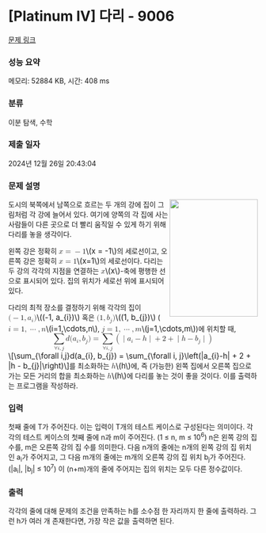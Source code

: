 # [Platinum IV] 다리 - 9006 

[문제 링크](https://www.acmicpc.net/problem/9006) 

### 성능 요약

메모리: 52884 KB, 시간: 408 ms

### 분류

이분 탐색, 수학

### 제출 일자

2024년 12월 26일 20:43:04

### 문제 설명

<p><img alt="" src="https://onlinejudgeimages.s3-ap-northeast-1.amazonaws.com/problem/9006/1.png" style="float:right; height:237px; width:178px"></p>

<p>도시의 북쪽에서 남쪽으로 흐르는 두 개의 강에 집이 그림처럼 각 강에 늘어서 있다. 여기에 양쪽의 각 집에 사는 사람들이 다른 곳으로 더 빨리 움직일 수 있게 하기 위해 다리를 놓을 생각이다.</p>

<p>왼쪽 강은 정확히 <mjx-container class="MathJax" jax="CHTML" style="font-size: 109%; position: relative;"><mjx-math class="MJX-TEX" aria-hidden="true"><mjx-mi class="mjx-i"><mjx-c class="mjx-c1D465 TEX-I"></mjx-c></mjx-mi><mjx-mo class="mjx-n" space="4"><mjx-c class="mjx-c3D"></mjx-c></mjx-mo><mjx-mo class="mjx-n" space="4"><mjx-c class="mjx-c2212"></mjx-c></mjx-mo><mjx-mn class="mjx-n"><mjx-c class="mjx-c31"></mjx-c></mjx-mn></mjx-math><mjx-assistive-mml unselectable="on" display="inline"><math xmlns="http://www.w3.org/1998/Math/MathML"><mi>x</mi><mo>=</mo><mo>−</mo><mn>1</mn></math></mjx-assistive-mml><span aria-hidden="true" class="no-mathjax mjx-copytext">\(x = -1\)</span></mjx-container>의 세로선이고, 오른쪽 강은 정확히 <mjx-container class="MathJax" jax="CHTML" style="font-size: 109%; position: relative;"><mjx-math class="MJX-TEX" aria-hidden="true"><mjx-mi class="mjx-i"><mjx-c class="mjx-c1D465 TEX-I"></mjx-c></mjx-mi><mjx-mo class="mjx-n" space="4"><mjx-c class="mjx-c3D"></mjx-c></mjx-mo><mjx-mn class="mjx-n" space="4"><mjx-c class="mjx-c31"></mjx-c></mjx-mn></mjx-math><mjx-assistive-mml unselectable="on" display="inline"><math xmlns="http://www.w3.org/1998/Math/MathML"><mi>x</mi><mo>=</mo><mn>1</mn></math></mjx-assistive-mml><span aria-hidden="true" class="no-mathjax mjx-copytext">\(x=1\)</span></mjx-container>의 세로선이다. 다리는 두 강의 각각의 지점을 연결하는 <mjx-container class="MathJax" jax="CHTML" style="font-size: 109%; position: relative;"><mjx-math class="MJX-TEX" aria-hidden="true"><mjx-mi class="mjx-i"><mjx-c class="mjx-c1D465 TEX-I"></mjx-c></mjx-mi></mjx-math><mjx-assistive-mml unselectable="on" display="inline"><math xmlns="http://www.w3.org/1998/Math/MathML"><mi>x</mi></math></mjx-assistive-mml><span aria-hidden="true" class="no-mathjax mjx-copytext">\(x\)</span></mjx-container>-축에 평행한 선으로 표시되어 있다. 집의 위치가 세로선 위에 표시되어 있다.</p>

<p>다리의 최적 장소를 결정하기 위해 각각의 집이 <mjx-container class="MathJax" jax="CHTML" style="font-size: 109%; position: relative;"><mjx-math class="MJX-TEX" aria-hidden="true"><mjx-mo class="mjx-n"><mjx-c class="mjx-c28"></mjx-c></mjx-mo><mjx-mo class="mjx-n"><mjx-c class="mjx-c2212"></mjx-c></mjx-mo><mjx-mn class="mjx-n"><mjx-c class="mjx-c31"></mjx-c></mjx-mn><mjx-mo class="mjx-n"><mjx-c class="mjx-c2C"></mjx-c></mjx-mo><mjx-msub space="2"><mjx-mi class="mjx-i"><mjx-c class="mjx-c1D44E TEX-I"></mjx-c></mjx-mi><mjx-script style="vertical-align: -0.15em;"><mjx-texatom size="s" texclass="ORD"><mjx-mi class="mjx-i"><mjx-c class="mjx-c1D456 TEX-I"></mjx-c></mjx-mi></mjx-texatom></mjx-script></mjx-msub><mjx-mo class="mjx-n"><mjx-c class="mjx-c29"></mjx-c></mjx-mo></mjx-math><mjx-assistive-mml unselectable="on" display="inline"><math xmlns="http://www.w3.org/1998/Math/MathML"><mo stretchy="false">(</mo><mo>−</mo><mn>1</mn><mo>,</mo><msub><mi>a</mi><mrow data-mjx-texclass="ORD"><mi>i</mi></mrow></msub><mo stretchy="false">)</mo></math></mjx-assistive-mml><span aria-hidden="true" class="no-mathjax mjx-copytext">\((-1, a_{i})\)</span></mjx-container> 혹은 <mjx-container class="MathJax" jax="CHTML" style="font-size: 109%; position: relative;"><mjx-math class="MJX-TEX" aria-hidden="true"><mjx-mo class="mjx-n"><mjx-c class="mjx-c28"></mjx-c></mjx-mo><mjx-mn class="mjx-n"><mjx-c class="mjx-c31"></mjx-c></mjx-mn><mjx-mo class="mjx-n"><mjx-c class="mjx-c2C"></mjx-c></mjx-mo><mjx-msub space="2"><mjx-mi class="mjx-i"><mjx-c class="mjx-c1D44F TEX-I"></mjx-c></mjx-mi><mjx-script style="vertical-align: -0.15em;"><mjx-texatom size="s" texclass="ORD"><mjx-mi class="mjx-i"><mjx-c class="mjx-c1D457 TEX-I"></mjx-c></mjx-mi></mjx-texatom></mjx-script></mjx-msub><mjx-mo class="mjx-n"><mjx-c class="mjx-c29"></mjx-c></mjx-mo></mjx-math><mjx-assistive-mml unselectable="on" display="inline"><math xmlns="http://www.w3.org/1998/Math/MathML"><mo stretchy="false">(</mo><mn>1</mn><mo>,</mo><msub><mi>b</mi><mrow data-mjx-texclass="ORD"><mi>j</mi></mrow></msub><mo stretchy="false">)</mo></math></mjx-assistive-mml><span aria-hidden="true" class="no-mathjax mjx-copytext">\((1, b_{j})\)</span></mjx-container> (<mjx-container class="MathJax" jax="CHTML" style="font-size: 109%; position: relative;"><mjx-math class="MJX-TEX" aria-hidden="true"><mjx-mi class="mjx-i"><mjx-c class="mjx-c1D456 TEX-I"></mjx-c></mjx-mi><mjx-mo class="mjx-n" space="4"><mjx-c class="mjx-c3D"></mjx-c></mjx-mo><mjx-mn class="mjx-n" space="4"><mjx-c class="mjx-c31"></mjx-c></mjx-mn><mjx-mo class="mjx-n"><mjx-c class="mjx-c2C"></mjx-c></mjx-mo><mjx-mo class="mjx-n" space="2"><mjx-c class="mjx-c22EF"></mjx-c></mjx-mo><mjx-mo class="mjx-n" space="2"><mjx-c class="mjx-c2C"></mjx-c></mjx-mo><mjx-mi class="mjx-i" space="2"><mjx-c class="mjx-c1D45B TEX-I"></mjx-c></mjx-mi></mjx-math><mjx-assistive-mml unselectable="on" display="inline"><math xmlns="http://www.w3.org/1998/Math/MathML"><mi>i</mi><mo>=</mo><mn>1</mn><mo>,</mo><mo>⋯</mo><mo>,</mo><mi>n</mi></math></mjx-assistive-mml><span aria-hidden="true" class="no-mathjax mjx-copytext">\(i=1,\cdots,n\)</span></mjx-container>, <mjx-container class="MathJax" jax="CHTML" style="font-size: 109%; position: relative;"><mjx-math class="MJX-TEX" aria-hidden="true"><mjx-mi class="mjx-i"><mjx-c class="mjx-c1D457 TEX-I"></mjx-c></mjx-mi><mjx-mo class="mjx-n" space="4"><mjx-c class="mjx-c3D"></mjx-c></mjx-mo><mjx-mn class="mjx-n" space="4"><mjx-c class="mjx-c31"></mjx-c></mjx-mn><mjx-mo class="mjx-n"><mjx-c class="mjx-c2C"></mjx-c></mjx-mo><mjx-mo class="mjx-n" space="2"><mjx-c class="mjx-c22EF"></mjx-c></mjx-mo><mjx-mo class="mjx-n" space="2"><mjx-c class="mjx-c2C"></mjx-c></mjx-mo><mjx-mi class="mjx-i" space="2"><mjx-c class="mjx-c1D45A TEX-I"></mjx-c></mjx-mi></mjx-math><mjx-assistive-mml unselectable="on" display="inline"><math xmlns="http://www.w3.org/1998/Math/MathML"><mi>j</mi><mo>=</mo><mn>1</mn><mo>,</mo><mo>⋯</mo><mo>,</mo><mi>m</mi></math></mjx-assistive-mml><span aria-hidden="true" class="no-mathjax mjx-copytext">\(j=1,\cdots,m\)</span></mjx-container>)에 위치할 때,<mjx-container class="MathJax" jax="CHTML" display="true" style="font-size: 109%; position: relative;"><mjx-math display="true" class="MJX-TEX" aria-hidden="true" style="margin-left: 0px; margin-right: 0px;"><mjx-munder><mjx-row><mjx-base><mjx-mo class="mjx-lop"><mjx-c class="mjx-c2211 TEX-S2"></mjx-c></mjx-mo></mjx-base></mjx-row><mjx-row><mjx-under style="padding-top: 0.167em; padding-left: 0.159em;"><mjx-texatom size="s" texclass="ORD"><mjx-mi class="mjx-n"><mjx-c class="mjx-c2200"></mjx-c></mjx-mi><mjx-mi class="mjx-i"><mjx-c class="mjx-c1D456 TEX-I"></mjx-c></mjx-mi><mjx-mo class="mjx-n"><mjx-c class="mjx-c2C"></mjx-c></mjx-mo><mjx-mi class="mjx-i"><mjx-c class="mjx-c1D457 TEX-I"></mjx-c></mjx-mi></mjx-texatom></mjx-under></mjx-row></mjx-munder><mjx-mi class="mjx-i" space="2"><mjx-c class="mjx-c1D451 TEX-I"></mjx-c></mjx-mi><mjx-mo class="mjx-n"><mjx-c class="mjx-c28"></mjx-c></mjx-mo><mjx-msub><mjx-mi class="mjx-i"><mjx-c class="mjx-c1D44E TEX-I"></mjx-c></mjx-mi><mjx-script style="vertical-align: -0.15em;"><mjx-texatom size="s" texclass="ORD"><mjx-mi class="mjx-i"><mjx-c class="mjx-c1D456 TEX-I"></mjx-c></mjx-mi></mjx-texatom></mjx-script></mjx-msub><mjx-mo class="mjx-n"><mjx-c class="mjx-c2C"></mjx-c></mjx-mo><mjx-msub space="2"><mjx-mi class="mjx-i"><mjx-c class="mjx-c1D44F TEX-I"></mjx-c></mjx-mi><mjx-script style="vertical-align: -0.15em;"><mjx-texatom size="s" texclass="ORD"><mjx-mi class="mjx-i"><mjx-c class="mjx-c1D457 TEX-I"></mjx-c></mjx-mi></mjx-texatom></mjx-script></mjx-msub><mjx-mo class="mjx-n"><mjx-c class="mjx-c29"></mjx-c></mjx-mo><mjx-mo class="mjx-n" space="4"><mjx-c class="mjx-c3D"></mjx-c></mjx-mo><mjx-munder space="4"><mjx-row><mjx-base><mjx-mo class="mjx-lop"><mjx-c class="mjx-c2211 TEX-S2"></mjx-c></mjx-mo></mjx-base></mjx-row><mjx-row><mjx-under style="padding-top: 0.167em; padding-left: 0.159em;"><mjx-texatom size="s" texclass="ORD"><mjx-mi class="mjx-n"><mjx-c class="mjx-c2200"></mjx-c></mjx-mi><mjx-mi class="mjx-i"><mjx-c class="mjx-c1D456 TEX-I"></mjx-c></mjx-mi><mjx-mo class="mjx-n"><mjx-c class="mjx-c2C"></mjx-c></mjx-mo><mjx-mi class="mjx-i"><mjx-c class="mjx-c1D457 TEX-I"></mjx-c></mjx-mi></mjx-texatom></mjx-under></mjx-row></mjx-munder><mjx-mrow space="2"><mjx-mo class="mjx-n"><mjx-c class="mjx-c28"></mjx-c></mjx-mo><mjx-texatom texclass="ORD"><mjx-mo class="mjx-n"><mjx-c class="mjx-c7C"></mjx-c></mjx-mo></mjx-texatom><mjx-msub><mjx-mi class="mjx-i"><mjx-c class="mjx-c1D44E TEX-I"></mjx-c></mjx-mi><mjx-script style="vertical-align: -0.15em;"><mjx-texatom size="s" texclass="ORD"><mjx-mi class="mjx-i"><mjx-c class="mjx-c1D456 TEX-I"></mjx-c></mjx-mi></mjx-texatom></mjx-script></mjx-msub><mjx-mo class="mjx-n" space="3"><mjx-c class="mjx-c2212"></mjx-c></mjx-mo><mjx-mi class="mjx-i" space="3"><mjx-c class="mjx-c210E TEX-I"></mjx-c></mjx-mi><mjx-texatom texclass="ORD"><mjx-mo class="mjx-n"><mjx-c class="mjx-c7C"></mjx-c></mjx-mo></mjx-texatom><mjx-mo class="mjx-n" space="3"><mjx-c class="mjx-c2B"></mjx-c></mjx-mo><mjx-mn class="mjx-n" space="3"><mjx-c class="mjx-c32"></mjx-c></mjx-mn><mjx-mo class="mjx-n" space="3"><mjx-c class="mjx-c2B"></mjx-c></mjx-mo><mjx-texatom space="3" texclass="ORD"><mjx-mo class="mjx-n"><mjx-c class="mjx-c7C"></mjx-c></mjx-mo></mjx-texatom><mjx-mi class="mjx-i"><mjx-c class="mjx-c210E TEX-I"></mjx-c></mjx-mi><mjx-mo class="mjx-n" space="3"><mjx-c class="mjx-c2212"></mjx-c></mjx-mo><mjx-msub space="3"><mjx-mi class="mjx-i"><mjx-c class="mjx-c1D44F TEX-I"></mjx-c></mjx-mi><mjx-script style="vertical-align: -0.15em;"><mjx-texatom size="s" texclass="ORD"><mjx-mi class="mjx-i"><mjx-c class="mjx-c1D457 TEX-I"></mjx-c></mjx-mi></mjx-texatom></mjx-script></mjx-msub><mjx-texatom texclass="ORD"><mjx-mo class="mjx-n"><mjx-c class="mjx-c7C"></mjx-c></mjx-mo></mjx-texatom><mjx-mo class="mjx-n"><mjx-c class="mjx-c29"></mjx-c></mjx-mo></mjx-mrow></mjx-math><mjx-assistive-mml unselectable="on" display="block"><math xmlns="http://www.w3.org/1998/Math/MathML" display="block"><munder><mo data-mjx-texclass="OP">∑</mo><mrow data-mjx-texclass="ORD"><mi mathvariant="normal">∀</mi><mi>i</mi><mo>,</mo><mi>j</mi></mrow></munder><mi>d</mi><mo stretchy="false">(</mo><msub><mi>a</mi><mrow data-mjx-texclass="ORD"><mi>i</mi></mrow></msub><mo>,</mo><msub><mi>b</mi><mrow data-mjx-texclass="ORD"><mi>j</mi></mrow></msub><mo stretchy="false">)</mo><mo>=</mo><munder><mo data-mjx-texclass="OP">∑</mo><mrow data-mjx-texclass="ORD"><mi mathvariant="normal">∀</mi><mi>i</mi><mo>,</mo><mi>j</mi></mrow></munder><mrow data-mjx-texclass="INNER"><mo data-mjx-texclass="OPEN">(</mo><mrow data-mjx-texclass="ORD"><mo stretchy="false">|</mo></mrow><msub><mi>a</mi><mrow data-mjx-texclass="ORD"><mi>i</mi></mrow></msub><mo>−</mo><mi>h</mi><mrow data-mjx-texclass="ORD"><mo stretchy="false">|</mo></mrow><mo>+</mo><mn>2</mn><mo>+</mo><mrow data-mjx-texclass="ORD"><mo stretchy="false">|</mo></mrow><mi>h</mi><mo>−</mo><msub><mi>b</mi><mrow data-mjx-texclass="ORD"><mi>j</mi></mrow></msub><mrow data-mjx-texclass="ORD"><mo stretchy="false">|</mo></mrow><mo data-mjx-texclass="CLOSE">)</mo></mrow></math></mjx-assistive-mml><span aria-hidden="true" class="no-mathjax mjx-copytext">\[\sum_{\forall i,j}d(a_{i}, b_{j}) = \sum_{\forall i, j}\left(|a_{i}-h| + 2 + |h - b_{j}|\right)\]</span></mjx-container>를 최소화하는 <mjx-container class="MathJax" jax="CHTML" style="font-size: 109%; position: relative;"><mjx-math class="MJX-TEX" aria-hidden="true"><mjx-mi class="mjx-i"><mjx-c class="mjx-c210E TEX-I"></mjx-c></mjx-mi></mjx-math><mjx-assistive-mml unselectable="on" display="inline"><math xmlns="http://www.w3.org/1998/Math/MathML"><mi>h</mi></math></mjx-assistive-mml><span aria-hidden="true" class="no-mathjax mjx-copytext">\(h\)</span></mjx-container>에, 즉 (가능한) 왼쪽 집에서 오른쪽 집으로 가는 모든 거리의 합을 최소화하는 <mjx-container class="MathJax" jax="CHTML" style="font-size: 109%; position: relative;"><mjx-math class="MJX-TEX" aria-hidden="true"><mjx-mi class="mjx-i"><mjx-c class="mjx-c210E TEX-I"></mjx-c></mjx-mi></mjx-math><mjx-assistive-mml unselectable="on" display="inline"><math xmlns="http://www.w3.org/1998/Math/MathML"><mi>h</mi></math></mjx-assistive-mml><span aria-hidden="true" class="no-mathjax mjx-copytext">\(h\)</span></mjx-container>에 다리를 놓는 것이 좋을 것이다. 이를 출력하는 프로그램을 작성하라.</p>

### 입력 

 <p>첫째 줄에 T가 주어진다. 이는 입력이 T개의 테스트 케이스로 구성된다는 의미이다. 각각의 테스트 케이스의 첫째 줄에 n과 m이 주어진다. (1 ≤ n, m ≤ 10<sup>6</sup>) n은 왼쪽 강의 집 수를, m은 오른쪽 강의 집 수를 의미한다. 다음 n개의 줄에는 n개의 왼쪽 강의 집 위치인 a<sub>i</sub>가 주어지고, 그 다음 m개의 줄에는 m개의 오른쪽 강의 집 위치 b<sub>j</sub>가 주어진다. (|a<sub>i</sub>|, |b<sub>j</sub>| ≤ 10<sup>7</sup>) 이 (n+m)개의 줄에 주어지는 집의 위치는 모두 다른 정수값이다.</p>

### 출력 

 <p>각각의 줄에 대해 문제의 조건을 만족하는 h를 소수점 한 자리까지 한 줄에 출력하라. 그런 h가 여러 개 존재한다면, 가장 작은 값을 출력하면 된다. </p>


